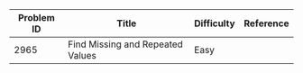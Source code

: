| Problem ID | Title | Difficulty | Reference
| --- | --- | --- | ---
| 2965 | Find Missing and Repeated Values | Easy | 
